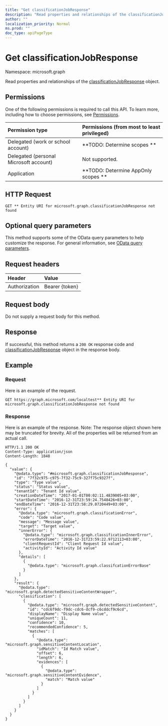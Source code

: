 ```yaml
---
title: "Get classificationJobResponse"
description: "Read properties and relationships of the classificationJobResponse object."
author: ""
localization_priority: Normal
ms.prod: ""
doc_type: apiPageType
---
```


# Get classificationJobResponse

Namespace: microsoft.graph

Read properties and relationships of the [classificationJobResponse](../resources/classificationjobresponse.md) object.

## Permissions
One of the following permissions is required to call this API. To learn more, including how to choose permissions, see [Permissions](/concepts/permissions-reference.md).

|Permission type|Permissions (from most to least privileged)|
|:---|:---|
|Delegated (work or school account)|**TODO: Determine scopes **|
|Delegated (personal Microsoft account)|Not supported.|
|Application|**TODO: Determine AppOnly scopes **|

## HTTP Request
<!-- {
  "blockType": "ignored"
}
-->
``` http
GET ** Entity URI for microsoft.graph.classificationJobResponse not found
```

## Optional query parameters
This method supports some of the OData query parameters to help customize the response. For general information, see [OData query parameters](/graph/query-parameters).

## Request headers
|Header|Value|
|:---|:---|
|Authorization|Bearer {token}|

## Request body
Do not supply a request body for this method.

## Response
If successful, this method returns a `200 OK` response code and [classificationJobResponse](../resources/classificationjobresponse.md) object in the response body.

## Example

### Request
Here is an example of the request.
<!-- {
  "blockType": "request",
  "name": "get_classificationjobresponse"
}
-->
``` http
GET https://graph.microsoft.com/localtest** Entity URI for microsoft.graph.classificationJobResponse not found
```

### Response
Here is an example of the response. Note: The response object shown here may be truncated for brevity. All of the properties will be returned from an actual call.
<!-- {
  "blockType": "response",
  "truncated": true,
  "@odata.type": "microsoft.graph.classificationJobResponse"
}
-->
``` http
HTTP/1.1 200 OK
Content-Type: application/json
Content-Length: 1848

{
  "value": {
    "@odata.type": "#microsoft.graph.classificationJobResponse",
    "id": "7f32c975-c975-7f32-75c9-327f75c9327f",
    "type": "Type value",
    "status": "Status value",
    "tenantId": "Tenant Id value",
    "creationDateTime": "2017-01-01T00:02:11.4839005+03:00",
    "startDateTime": "2016-12-31T23:59:24.7548426+03:00",
    "endDateTime": "2016-12-31T23:58:29.0720449+03:00",
    "error": {
      "@odata.type": "microsoft.graph.classificationError",
      "code": "Code value",
      "message": "Message value",
      "target": "Target value",
      "innerError": {
        "@odata.type": "microsoft.graph.classificationInnerError",
        "errorDateTime": "2016-12-31T23:59:22.9712113+03:00",
        "clientRequestId": "Client Request Id value",
        "activityId": "Activity Id value"
      },
      "details": [
        {
          "@odata.type": "microsoft.graph.classifcationErrorBase"
        }
      ]
    },
    "result": {
      "@odata.type": "microsoft.graph.detectedSensitiveContentWrapper",
      "classification": [
        {
          "@odata.type": "microsoft.graph.detectedSensitiveContent",
          "id": "cdc6f9dc-f9dc-cdc6-dcf9-c6cddcf9c6cd",
          "displayName": "Display Name value",
          "uniqueCount": 11,
          "confidence": 10,
          "recommendedConfidence": 5,
          "matches": [
            {
              "@odata.type": "microsoft.graph.sensitiveContentLocation",
              "idMatch": "Id Match value",
              "offset": 6,
              "length": 6,
              "evidences": [
                {
                  "@odata.type": "microsoft.graph.sensitiveContentEvidence",
                  "match": "Match value"
                }
              ]
            }
          ]
        }
      ]
    }
  }
}
```

